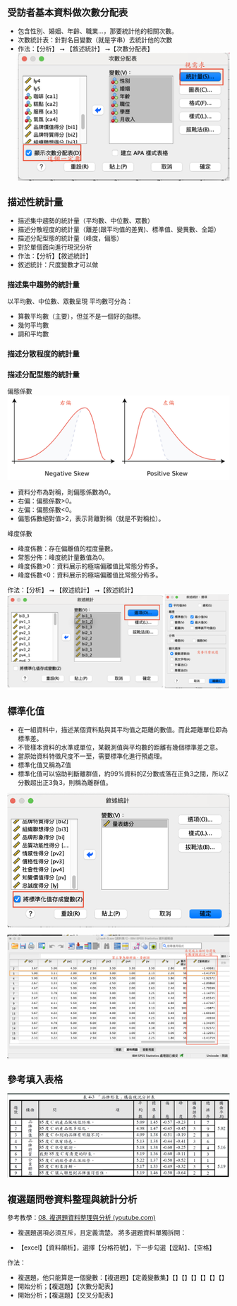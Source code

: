 ## 受訪者基本資料做次數分配表
- 包含性別、婚姻、年齡、職業...，那要統計他的相關次數。
- 次數統計表：針對名目變數（就是字串）去統計他的次數
- 作法：【分析】 ⭢ 【敘述統計】 ⭢【次數分配表】 
![upgit_20240509_1715245098.png](https://raw.githubusercontent.com/kcwc1029/obsidian-upgit-image/main/2024/05/upgit_20240509_1715245098.png)



## 描述性統計量
- 描述集中趨勢的統計量（平均數、中位數、眾數）
- 描述分散程度的統計量（離差(跟平均值的差異)、標準值、變異數、全距）
- 描述分配型態的統計量（峰度，偏態）
- 對於單個面向進行現況分析
- 作法：【分析】【敘述統計】
- 敘述統計：尺度變數才可以做

### 描述集中趨勢的統計量
以平均數、中位數、眾數呈現
平均數可分為：
- 算數平均數（主要），但並不是一個好的指標。
- 幾何平均數
- 調和平均數
### 描述分散程度的統計量
### 描述分配型態的統計量
偏態係數
![upgit_20240504_1714829505.png](https://raw.githubusercontent.com/kcwc1029/obsidian-upgit-image/main/2024/05/upgit_20240504_1714829505.png)
- 資料分布為對稱，則偏態係數為0。
- 右偏：偏態係數>0。
- 左偏：偏態係數<0。
- 偏態係數絕對值>2，表示背離對稱（就是不對稱拉）。

峰度係數
- 峰度係數：存在偏離值的程度量數。
- 常態分佈：峰度統計量數值為0。
- 峰度係數>0：資料展示的極端偏離值比常態分佈多。
- 峰度係數<0：資料展示的極端偏離值比常態分佈多。


作法：【分析】 ⭢ 【敘述統計】 ⭢【敘述統計】 
![upgit_20240509_1715245721.png](https://raw.githubusercontent.com/kcwc1029/obsidian-upgit-image/main/2024/05/upgit_20240509_1715245721.png)


## 標準化值
- 在一組資料中，描述某個資料點與其平均值之距離的數值。而此距離單位即為標準差。
- 不管樣本資料的水準或單位，某觀測值與平均數的距離有幾個標準差之意。
- 當原始資料特徵尺度不一至，需要標準化進行預處理。
- 標準化值又稱為Z值
- 標準化值可以協助判斷離群值，約99%資料的Z分數或落在正負3之間，所以Z分數超出正3負3，則稱為離群值。

![upgit_20240509_1715246400.png](https://raw.githubusercontent.com/kcwc1029/obsidian-upgit-image/main/2024/05/upgit_20240509_1715246400.png)

![upgit_20240509_1715246533.png](https://raw.githubusercontent.com/kcwc1029/obsidian-upgit-image/main/2024/05/upgit_20240509_1715246533.png)



## 參考填入表格

![upgit_20240511_1715357845.png](https://raw.githubusercontent.com/kcwc1029/obsidian-upgit-image/main/2024/05/upgit_20240511_1715357845.png)






## 複選題問卷資料整理與統計分析
參考教學：[08. 複選題資料整理與分析 (youtube.com)](https://www.youtube.com/watch?v=sU-FU5j_a-U&list=PL4OIs3AT-hnrzUSr6KmPEePWBT7o3JX4x&index=11)
- 複選題選項必須互斥，且定義清楚。
將多選題資料單獨拆開：

- 【excel】【資料頗析】，選擇【分格符號】，下一步勾選【逗點】、【空格】 


作法：
- 複選題，他只能算是一個變數：【複選題】【定義變數集】【】【】【】【】【】【】
- 開始分析；【複選題】【次數分配表】
- 開始分析；【複選題】【交叉分配表】